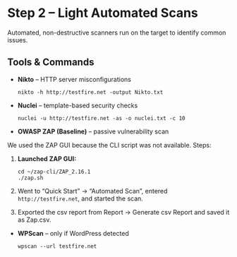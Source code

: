 # Step 2 – Light Automated Scans

Automated, non-destructive scanners run on the target to identify common issues.

## Tools & Commands

- **Nikto** – HTTP server misconfigurations  
  ```
  nikto -h http://testfire.net -output Nikto.txt
  ```
- **Nuclei** – template-based security checks
  ```
  nuclei -u http://testfire.net -as -o nuclei.txt -c 10
  ```
- **OWASP ZAP (Baseline)** – passive vulnerability scan

We used the ZAP GUI because the CLI script was not available. Steps:

1. **Launched ZAP GUI:**
    ```
    cd ~/zap-cli/ZAP_2.16.1
    ./zap.sh
    ```
2. Went to “Quick Start” → “Automated Scan”, entered `http://testfire.net`, and started the scan.

3. Exported the csv report from Report → Generate csv Report and saved it as Zap.csv.

- **WPScan** – only if WordPress detected
  ```
  wpscan --url testfire.net
  ```
